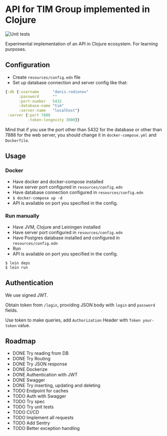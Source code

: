 # API for TIM Group implemented in Clojure

![Unit tests](https://github.com/Droidion/timweb-api-clojure/workflows/Unit%20tests/badge.svg)

Experimental implementation of an API in Clojure ecosystem. For learning purposes.

## Configuration

- Create `resources/config.edn` file
- Set up database connection and server config like that:

```clojure
{:db {:username      "denis.rodionov"
      :password      ""
      :port-number   5432
      :database-name "tim"
      :server-name   "localhost"}
 :server {:port 7888
          :token-longevity 3000}}
```

Mind that if you use the port other than 5432 for the database or other than 7888 for the web server, you should change it in `docker-compose.yml` and `Dockerfile`. 

## Usage

### Docker

- Have docker and docker-compose installed
- Have server port configured in `resources/config.edn`
- Have database connection configured in `resources/config.edn`
- `$ docker-compose up -d`
- API is available on port you specified in the config.

### Run manually

- Have JVM, Clojure and Leiningen installed
- Have server port configured in `resources/config.edn`
- Have Postgres database installed and configured in `resources/config.edn`
- Run
- API is available on port you specified in the config.

```
$ lein deps
$ lein run
```

## Authentication

We use signed JWT.

Obtain token from `/login`, providing JSON body with `login` and `password` fields.

Use token to make queries, add `Authorization` Header with `Token your-token` value.

## Roadmap
- DONE Try reading from DB
- DONE Try Routing
- DONE Try JSON response
- DONE Dockerize
- DONE Authentication with JWT
- DONE Swagger
- DONE Try inserting, updating and deleting
- TODO Endpoint for caches
- TODO Auth with Swagger
- TODO Try spec
- TODO Try unit tests
- TODO CI/CD
- TODO Implement all requests
- TODO Add Sentry
- TODO Better exception handling